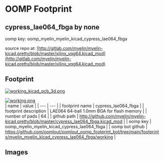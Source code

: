 # OOMP Footprint  
## cypress_lae064_fbga  by none  
  
oomp key: oomp_myelin_myelin_kicad_cypress_lae064_fbga  
  
source repo at: [http://gitlab.com/myelin/myelin-kicad.pretty/blob/master/xilinx_vqg64.kicad_mod](http://gitlab.com/myelin/myelin-kicad.pretty/blob/master/xilinx_vqg64.kicad_mod)  
## Footprint  
  
[![working_kicad_pcb_3d.png](working_kicad_pcb_3d_600.png)](working_kicad_pcb_3d.png)  
  
[![working.png](working_600.png)](working.png)  
| name | value | 
| --- | --- | 
| footprint name | cypress_lae064_fbga | 
| footprint description | LAE064 64-ball 1.0mm BGA for flash memory | 
| number of pads | 64 | 
| github path | http://github.com/myelin/myelin-kicad.pretty/blob/master/cypress_lae064_fbga.kicad_mod | 
| oomp key | oomp_myelin_myelin_kicad_cypress_lae064_fbga | 
| oomp bot github | https://github.com/oomlout/oomlout_oomp_footprint_bot/tree/main/footprints/myelin_myelin_kicad_cypress_lae064_fbga/working | 
## Images  
